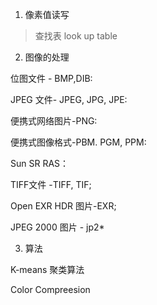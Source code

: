 1. 像素值读写
> 查找表
  look up table
2. 图像的处理

位图文件 - BMP,DIB:

JPEG 文件- JPEG, JPG, JPE:

便携式网络图片-PNG:

便携式图像格式-PBM. PGM, PPM:

Sun SR RAS：

TIFF文件 -TIFF, TIF;

Open EXR HDR 图片-EXR;

JPEG 2000 图片 - jp2*

3. 算法

K-means 聚类算法 

Color Compreesion

